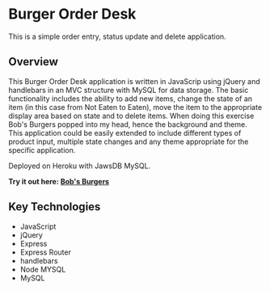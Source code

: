 # Burger Order Desk
This is a simple order entry, status update and delete application. 

## Overview
This Burger Order Desk application is written in JavaScrip using jQuery and handlebars in an MVC structure with MySQL for data storage. The basic functionality includes the ability to add new items, change the state of an item (in this case from Not Eaten to Eaten), move the item to the appropriate display area based on state and to delete items. When doing this exercise Bob's Burgers popped into my head, hence the background and theme. This application could be easily extended to include different types of product input, multiple state changes and any theme appropriate for the specific application.  

Deployed on Heroku with JawsDB MySQL.

**Try it out here: [Bob's Burgers](https://warm-thicket-77501.herokuapp.com/ "Title")**

## Key Technologies
* JavaScript
* jQuery
* Express
* Express Router
* handlebars
* Node MYSQL
* MySQL
